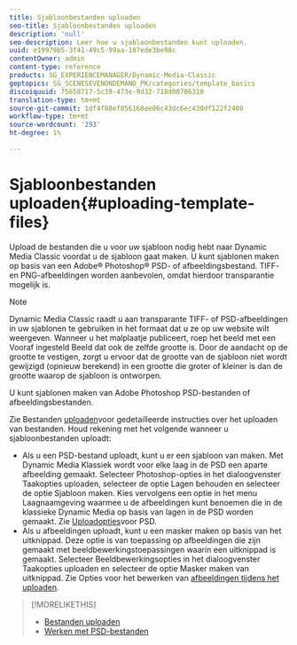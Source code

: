```yaml
---
title: Sjabloonbestanden uploaden
seo-title: Sjabloonbestanden uploaden
description: 'null'
seo-description: Leer hoe u sjabloonbestanden kunt uploaden.
uuid: e19979b5-3f41-49c5-99aa-107ede3be98c
contentOwner: admin
content-type: reference
products: SG_EXPERIENCEMANAGER/Dynamic-Media-Classic
geptopics: SG_SCENESEVENONDEMAND_PK/categories/template_basics
discoiquuid: 75658717-5c39-473e-9d32-718d00706310
translation-type: tm+mt
source-git-commit: 1df4f88ef856160ee06c43dc6ec430df122f2408
workflow-type: tm+mt
source-wordcount: '293'
ht-degree: 1%

---
```



# Sjabloonbestanden uploaden{#uploading-template-files}

Upload de bestanden die u voor uw sjabloon nodig hebt naar Dynamic Media Classic voordat u de sjabloon gaat maken. U kunt sjablonen maken op basis van een Adobe® Photoshop® PSD- of afbeeldingsbestand. TIFF- en PNG-afbeeldingen worden aanbevolen, omdat hierdoor transparantie mogelijk is.

>[!NOTE]
>
>Dynamic Media Classic raadt u aan transparante TIFF- of PSD-afbeeldingen in uw sjablonen te gebruiken in het formaat dat u ze op uw website wilt weergeven. Wanneer u het malplaatje publiceert, roep het beeld met een Vooraf ingesteld Beeld dat ook de zelfde grootte is. Door de aandacht op de grootte te vestigen, zorgt u ervoor dat de grootte van de sjabloon niet wordt gewijzigd (opnieuw berekend) in een grootte die groter of kleiner is dan de grootte waarop de sjabloon is ontworpen.

U kunt sjablonen maken van Adobe Photoshop PSD-bestanden of afbeeldingsbestanden.

Zie Bestanden [uploaden](uploading-files.md#uploading_files)voor gedetailleerde instructies over het uploaden van bestanden. Houd rekening met het volgende wanneer u sjabloonbestanden uploadt:

* Als u een PSD-bestand uploadt, kunt u er een sjabloon van maken. Met Dynamic Media Klassiek wordt voor elke laag in de PSD een aparte afbeelding gemaakt. Selecteer Photoshop-opties in het dialoogvenster Taakopties uploaden, selecteer de optie Lagen behouden en selecteer de optie Sjabloon maken. Kies vervolgens een optie in het menu Laagnaamgeving waarmee u de afbeeldingen kunt benoemen die in de klassieke Dynamic Media op basis van lagen in de PSD worden gemaakt. Zie [Uploadopties](psd-files.md#psd_upload_options)voor PSD.
* Als u afbeeldingen uploadt, kunt u een masker maken op basis van het uitknippad. Deze optie is van toepassing op afbeeldingen die zijn gemaakt met beeldbewerkingstoepassingen waarin een uitknippad is gemaakt. Selecteer Beeldbewerkingsopties in het dialoogvenster Taakopties uploaden en selecteer de optie Masker maken van uitknippad. Zie Opties voor het bewerken van [afbeeldingen tijdens het uploaden](image-editing-options-upload.md#image-editing-options-at-upload).

>[!MORELIKETHIS]
>
>* [Bestanden uploaden](uploading-files.md#uploading_your_files)
>* [Werken met PSD-bestanden ](psd-files.md#working_with_psd_files)

